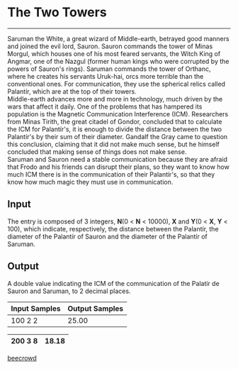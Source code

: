 # The Two Towers

---

Saruman the White, a great wizard of Middle-earth, betrayed good manners and joined the evil lord, Sauron. Sauron commands the tower of Minas Morgul, which houses one of his most feared servants, the Witch King of Angmar, one of the Nazgul (former human kings who were corrupted by the powers of Sauron's rings). Saruman commands the tower of Orthanc, where he creates his servants Uruk-hai, orcs more terrible than the conventional ones. For communication, they use the spherical relics called Palantír, which are at the top of their towers.  
Middle-earth advances more and more in technology, much driven by the wars that affect it daily. One of the problems that has hampered its population is the Magnetic Communication Interference (ICM). Researchers from Minas Tirith, the great citadel of Gondor, concluded that to calculate the ICM for Palantír's, it is enough to divide the distance between the two Palantír's by their sum of their diameter. Gandalf the Gray came to question this conclusion, claiming that it did not make much sense, but he himself concluded that making sense of things does not make sense.  
Saruman and Sauron need a stable communication because they are afraid that Frodo and his friends can disrupt their plans, so they want to know how much ICM there is in the communication of their Palantír's, so that they know how much magic they must use in communication.

## Input

The entry is composed of 3 integers, **N**(0 < **N** < 10000), **X** and **Y**(0 < **X**, **Y** < 100), which indicate, respectively, the distance between the Palantír, the diameter of the Palantír of Sauron and the diameter of the Palantír of Saruman.  

## Output

A double value indicating the ICM of the communication of the Palatír de Sauron and Saruman, to 2 decimal places.

| Input Samples | Output Samples |
| ------------- | -------------- |
| 100 2 2       | 25.00          |

| 200 3 8 | 18.18 |
| ------- | ----- |

[beecrowd](https://www.beecrowd.com.br/judge/en/problems/view/2950)
